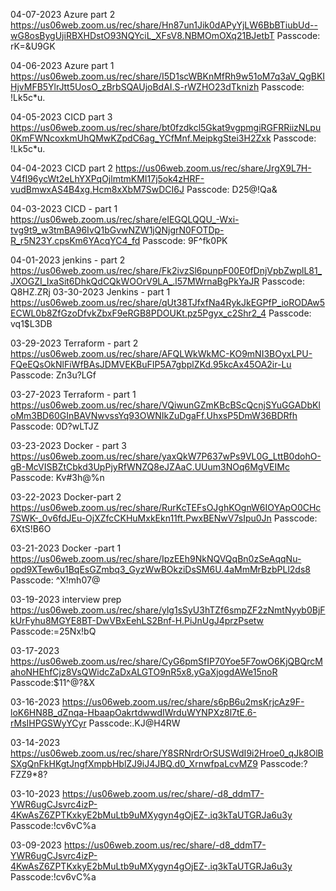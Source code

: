 04-07-2023
Azure part 2
https://us06web.zoom.us/rec/share/Hn87un1Jik0dAPyYjLW6BbBTiubUd--wG8osBygUjiRBXHDstO93NQYciL_XFsV8.NBMOmOXq21BJetbT 
Passcode: rK=&U9GK

04-06-2023
Azure part 1
https://us06web.zoom.us/rec/share/I5D1scWBKnMfRh9w51oM7q3aV_QgBKIHjvMFB5YlrJtt5UosO_zBrbSQAUjoBdAI.S-rWZHO23dTknizh 
Passcode: !Lk5c*u.

04-05-2023
CICD part 3
https://us06web.zoom.us/rec/share/bt0fzdkcl5Gkat9vgpmgiRGFRRiizNLpu0KmFWNcoxkmUhQMwKZpdC6ag_YCfMnf.MeipkgStei3H2Zxk 
Passcode: !Lk5c*u.

04-04-2023
CICD part 2
https://us06web.zoom.us/rec/share/JrgX9L7H-V4fI96ycWt2eLhYXPqOjlmtmKMI17j5ok4zHRF-vudBmwxAS4B4xg.Hcm8xXbM7SwDCI6J 
Passcode: D25@!Qa&

04-03-2023
CICD - part 1
https://us06web.zoom.us/rec/share/eIEGQLQQU_-Wxi-tvg9t9_w3tmBA96IvQ1bGvwNZW1jQNjgrN0FOTDp-R_r5N23Y.cpsKm6YAcqYC4_fd 
Passcode: 9F^fk0PK

04-01-2023
jenkins - part 2
https://us06web.zoom.us/rec/share/Fk2ivzSl6punpF00E0fDnjVpbZwplL81_JXOGZI_IxaSit6DhkQdCQkWOOrV9LA_.l57MWrnaBgPkYaJR 
Passcode: Q8HZ.ZRj
03-30-2023
Jenkins - part 1
https://us06web.zoom.us/rec/share/qUt38TJfxfNa4RykJkEGPfP_ioRODAw5ECWL0b8ZfGzoDfvkZbxF9eRGB8PDOUKt.pz5Pgyx_c2Shr2_4 
Passcode: vq1$L3DB

03-29-2023
Terraform - part 2
https://us06web.zoom.us/rec/share/AFQLWkWkMC-KO9mNI3BOyxLPU-FQeEQsOkNlFiWfBAsJDMVEKBuFIP5A7gbplZKd.95kcAx45OA2ir-Lu 
Passcode: Zn3u?LGf

03-27-2023
Terraform - part 1
https://us06web.zoom.us/rec/share/VQiwunGZmKBcBScQcnjSYuGGADbKloMm3BD60GInBAVNwvssYq93OWNIkZuDgaFf.UhxsP5DmW36BDRfh 
Passcode: 0D?wLTJZ

03-23-2023
Docker - part 3
https://us06web.zoom.us/rec/share/yaxQkW7P637wPs9VL0G_LttB0dohO-gB-McVISBZtCbkd3UpPjyRfWNZQ8eJZAaC.UUum3NOq6MgVEIMc 
Passcode: Kv#3h@%n

03-22-2023
Docker-part 2
https://us06web.zoom.us/rec/share/RurKcTEFsOJghKOgnW6IOYApO0CHc7SWK-_0v6fdJEu-OjXZfcCKHuMxkEkn11ft.PwxBENwV7sIpu0Jn 
Passcode: 6XtS!B6O

03-21-2023
Docker -part 1
https://us06web.zoom.us/rec/share/IpzEEh9NkNQVQqBn0zSeAqqNu-opd9XTew6u1BqEsGZmbq3_GyzWwBOkziDsSM6U.4aMmMrBzbPLl2ds8 
Passcode: ^X!mh07@

03-19-2023
interview prep
https://us06web.zoom.us/rec/share/ylg1sSyU3hTZf6smpZF2zNmtNyyb0BjFkUrFyhu8MGYE8BT-DwVBxEehLS2Bnf-H.PiJnUgJ4przPsetw
Passcode:=25Nx!bQ

03-17-2023
https://us06web.zoom.us/rec/share/CyG6pmSfIP70Yoe5F7owO6KjQBQrcMahoNHEhfCjz8VsQWidcZaDxALGTO9nR5x8.yGaXjogdAWe15noR
Passcode:$11^@?&X

03-16-2023
https://us06web.zoom.us/rec/share/s6pB6u2msKrjcAz9F-loK6HN8B_dZnqa-HbaapOakrtdwwdIWrduWYNPXz8l7tE.6-rMsIHPGSWyYCyr
Passcode:.KJ@H4RW

03-14-2023
https://us06web.zoom.us/rec/share/Y8SRNrdrOrSUSWdI9i2Hroe0_qJk8OlBSXgQnFkHKgtJngfXmpbHblZJ9iJ4JBQ.d0_XrnwfpaLcvMZ9
Passcode:?FZZ9*8?

03-10-2023
https://us06web.zoom.us/rec/share/-d8_ddmT7-YWR6ugCJsvrc4izP-4KwAsZ6ZPTKxkyE2bMuLtb9uMXygyn4gOjEZ-.iq3kTaUTGRJa6u3y
Passcode:!cv6vC%a

03-09-2023
https://us06web.zoom.us/rec/share/-d8_ddmT7-YWR6ugCJsvrc4izP-4KwAsZ6ZPTKxkyE2bMuLtb9uMXygyn4gOjEZ-.iq3kTaUTGRJa6u3y
Passcode:!cv6vC%a